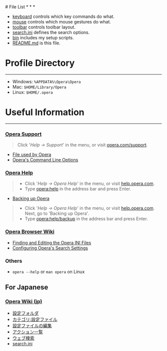 <link href="http://dl.dropbox.com/u/13568667/style_sheet/markdown/markdown.css" rel="stylesheet" title="markdown"></link>
# File List
* * *

- [keyboard](.opera/tree/master/keyboard) controls which key commands do what.
- [mouse](.opera/tree/master/mouse) controls which mouse gestures do what.
- [toolbar](.opera/tree/master/toolbar) controls toolbar layout.
- [search.ini](.opera/tree/master/search.ini) defines the search options.
- [bin](.opera/blob/master/bin) includes my setup scripts.
- [README.md](.opera/blob/master/README.md) is this file.



# Profile Directory
* * *

- Windows: `%APPDATA%\Opera\Opera`
- Mac: `$HOME/Library/Opera`
- Linux: `$HOME/.opera`



# Useful Information
* * *


### [Opera Support](http://www.opera.com/support)

> Click '_Help -> Support_' in the menu, or visit [opera.com/support](http://www.opera.com/support).

- [File used by Opera](http://www.opera.com/docs/operafiles)
- [Opera's Command Line Options](http://www.opera.com/docs/switches)


### [Opera Help](http://help.opera.com)

> - Click '_Help -> Opera Help_' in the menu, or visit [help.opera.com](http://help.opera.com).
> - Type [opera:help](opera:help) in the address bar and press Enter.

- [Backing up Opera](opera:help/backup)

> - Click '_Help -> Opera Help_' in the menu, or visit [help.opera.com](http://help.opera.com). Next, go to 'Backing up Opera'.
> - Type [opera:help/backup](opera:help/backup) in the address bar and press Enter.


### [Opera Browser Wiki](http://operawiki.info)

- [Finding and Editing the Opera INI Files](http://operawiki.info/EditingINIFiles)
- [Configuring Opera's Search Settings](http://operawiki.info/SearchInOpera)


### Others

- `opera --help` or `man opera` on Linux


## For Japanese

### [Opera Wiki (jp)](http://ja.opera-wiki.com)

- [設定フォルダ](http://ja.opera-wiki.com/設定フォルダ)
- [カテゴリ:設定ファイル](http://ja.opera-wiki.com/カテゴリ:設定ファイル)
- [設定ファイルの編集](http://ja.opera-wiki.com/設定ファイルの編集)
- [アクション一覧](http://ja.opera-wiki.com/アクション一覧)
- [ウェブ検索](http://ja.opera-wiki.com/ウェブ検索)
- [search.ini](http://ja.opera-wiki.com/search.ini)
